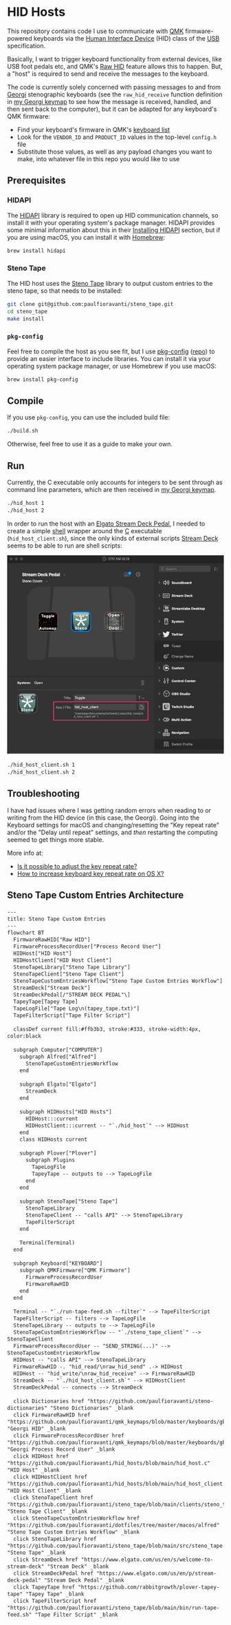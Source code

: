 # HID Hosts

This repository contains code I use to communicate with [QMK][] firmware-powered
keyboards via the [Human Interface Device][] (HID) class of the [USB][]
specification.

Basically, I want to trigger keyboard functionality from external devices, like
USB foot pedals etc, and QMK's [Raw HID][] feature allows this to happen. But, a
"host" is required to send and receive the messages to the keyboard.

The code is currently solely concerned with passing messages to and from
[Georgi][] stenographic keyboards (see the `raw_hid_receive` function definition
in [my Georgi keymap][] to see how the message is received, handled, and then
sent back to the computer), but it can be adapted for any keyboard's QMK
firmware:

- Find your keyboard's firmware in QMK's [keyboard list][]
- Look for the `VENDOR_ID` and `PRODUCT_ID` values in the top-level `config.h`
  file
- Substitute those values, as well as any payload changes you want to make, into
  whatever file in this repo you would like to use

## Prerequisites

### HIDAPI

The [HIDAPI][] library is required to open up HID communication channels, so
install it with your operating system's package manager. HIDAPI provides some
minimal information about this in their [Installing HIDAPI][] section, but if
you are using macOS, you can install it with [Homebrew][]:

```sh
brew install hidapi
```

### Steno Tape

The HID host uses the [Steno Tape][] library to output custom entries to the
steno tape, so that needs to be installed:

```sh
git clone git@github.com:paulfioravanti/steno_tape.git
cd steno_tape
make install
```

### `pkg-config`

Feel free to compile the host as you see fit, but I use [pkg-config][]
([repo][pkg-config repo]) to provide an easier interface to include libraries.
You can install it via your operating system package manager, or use Homebrew if
you use macOS:

```sh
brew install pkg-config
```

## Compile

If you use `pkg-config`, you can use the included build file:

```sh
./build.sh
```

Otherwise, feel free to use it as a guide to make your own.

## Run

Currently, the C executable only accounts for integers to be sent through as
command line parameters, which are then received in [my Georgi keymap][].

```sh
./hid_host 1
./hid_host 2
```

In order to run the host with an [Elgato Stream Deck Pedal][], I needed to
create a simple [shell][] wrapper around the [C][] executable
(`hid_host_client.sh`), since the only kinds of external scripts [Stream Deck][]
seems to be able to run are shell scripts:

![Stream Deck Doom Typist config][Stream Deck Doom Typist config image url]

```sh
./hid_host_client.sh 1
./hid_host_client.sh 2
```

## Troubleshooting

I have had issues where I was getting random errors when reading to or writing
from the HID device (in this case, the Georgi). Going into the Keyboard
settings for macOS and changing/resetting the "Key repeat rate" and/or the
"Delay until repeat" settings, and _then_ restarting the computing seemed to get
things more stable.

More info at:

- [Is it possible to adjust the key repeat rate?][]
- [How to increase keyboard key repeat rate on OS X?][]

## Steno Tape Custom Entries Architecture

```mermaid
---
title: Steno Tape Custom Entries
---
flowchart BT
  FirmwareRawHID["Raw HID"]
  FirmwareProcessRecordUser["Process Record User"]
  HIDHost["HID Host"]
  HIDHostClient["HID Host Client"]
  StenoTapeLibrary["Steno Tape Library"]
  StenoTapeClient["Steno Tape Client"]
  StenoTapeCustomEntriesWorkflow["Steno Tape Custom Entries Workflow"]
  StreamDeck["Stream Deck"]
  StreamDeckPedal[/"STREAM DECK PEDAL"\]
  TapeyTape[Tapey Tape]
  TapeLogFile["Tape Log\n(tapey_tape.txt)"]
  TapeFilterScript["Tape Filter Script"]

  classDef current fill:#ffb3b3, stroke:#333, stroke-width:4px, color:black

  subgraph Computer["COMPUTER"]
    subgraph Alfred["Alfred"]
      StenoTapeCustomEntriesWorkflow
    end

    subgraph Elgato["Elgato"]
      StreamDeck
    end

    subgraph HIDHosts["HID Hosts"]
      HIDHost:::current
      HIDHostClient:::current -- "`./hid_host`" --> HIDHost
    end
    class HIDHosts current

    subgraph Plover["Plover"]
      subgraph Plugins
        TapeLogFile
        TapeyTape -- outputs to --> TapeLogFile
      end
    end

    subgraph StenoTape["Steno Tape"]
      StenoTapeLibrary
      StenoTapeClient -- "calls API" --> StenoTapeLibrary
      TapeFilterScript
    end

    Terminal(Terminal)
  end

  subgraph Keyboard["KEYBOARD"]
    subgraph QMKFirmware["QMK Firmware"]
      FirmwareProcessRecordUser
      FirmwareRawHID
    end
  end

  Terminal -- "`./run-tape-feed.sh --filter`" --> TapeFilterScript
  TapeFilterScript -- filters --> TapeLogFile
  StenoTapeLibrary -- outputs to --> TapeLogFile
  StenoTapeCustomEntriesWorkflow -- "`./steno_tape_client`" --> StenoTapeClient
  FirmwareProcessRecordUser -- "SEND_STRING(...)" --> StenoTapeCustomEntriesWorkflow
  HIDHost -- "calls API" --> StenoTapeLibrary
  FirmwareRawHID -. "hid_read/\nraw_hid_send" .-> HIDHost
  HIDHost -- "hid_write/\nraw_hid_receive" --> FirmwareRawHID
  StreamDeck -- "`./hid_host_client.sh`" --> HIDHostClient
  StreamDeckPedal -- connects --> StreamDeck

  click Dictionaries href "https://github.com/paulfioravanti/steno-dictionaries" "Steno Dictionaries" _blank
  click FirmwareRawHID href "https://github.com/paulfioravanti/qmk_keymaps/blob/master/keyboards/gboards/georgi/keymaps/paulfioravanti/user/hid.c" "Georgi HID" _blank
  click FirmwareProcessRecordUser href "https://github.com/paulfioravanti/qmk_keymaps/blob/master/keyboards/gboards/georgi/keymaps/paulfioravanti/user/process_record_user.c" "Georgi Process Record User" _blank
  click HIDHost href "https://github.com/paulfioravanti/hid_hosts/blob/main/hid_host.c" "HID Host" _blank
  click HIDHostClient href "https://github.com/paulfioravanti/hid_hosts/blob/main/hid_host_client.sh" "HID Host Client" _blank
  click StenoTapeClient href "https://github.com/paulfioravanti/steno_tape/blob/main/clients/steno_tape_client.c" "Steno Tape Client" _blank
  click StenoTapeCustomEntriesWorkflow href "https://github.com/paulfioravanti/dotfiles/tree/master/macos/alfred" "Steno Tape Custom Entries Workflow" _blank
  click StenoTapeLibrary href "https://github.com/paulfioravanti/steno_tape/blob/main/src/steno_tape.c" "Steno Tape" _blank
  click StreamDeck href "https://www.elgato.com/us/en/s/welcome-to-stream-deck" "Stream Deck" _blank
  click StreamDeckPedal href "https://www.elgato.com/us/en/p/stream-deck-pedal" "Stream Deck Pedal" _blank
  click TapeyTape href "https://github.com/rabbitgrowth/plover-tapey-tape" "Tapey Tape" _blank
  click TapeFilterScript href "https://github.com/paulfioravanti/steno_tape/blob/main/bin/run-tape-feed.sh" "Tape Filter Script" _blank
```

[C]: https://en.wikipedia.org/wiki/C_(programming_language)
[Elgato Stream Deck Pedal]: https://www.elgato.com/us/en/p/stream-deck-pedal
[Georgi]: https://www.gboards.ca/product/georgi
[HIDAPI]: https://github.com/libusb/hidapi
[Homebrew]: https://brew.sh/
[How to increase keyboard key repeat rate on OS X?]: https://apple.stackexchange.com/questions/10467/how-to-increase-keyboard-key-repeat-rate-on-os-x
[Human Interface Device]: https://en.wikipedia.org/wiki/USB_human_interface_device_class
[Installing HIDAPI]: https://github.com/libusb/hidapi#installing-hidapi
[Is it possible to adjust the key repeat rate?]: https://karabiner-elements.pqrs.org/docs/help/how-to/key-repeat/
[keyboard list]: https://github.com/qmk/qmk_firmware/tree/master/keyboards
[my Georgi keymap]: https://github.com/paulfioravanti/qmk_keymaps/blob/master/keyboards/gboards/georgi/keymaps/paulfioravanti/user/hid.c
[pkg-config]: https://en.wikipedia.org/wiki/Pkg-config
[pkg-config repo]: https://gitlab.freedesktop.org/pkg-config/pkg-config
[QMK]: https://qmk.fm/
[Raw HID]: https://docs.qmk.fm/#/feature_rawhid
[shell]: https://en.wikipedia.org/wiki/Shell_script
[Steno Tape]: https://github.com/paulfioravanti/steno_tape
[Stream Deck]: https://www.elgato.com/us/en/s/welcome-to-stream-deck
[Stream Deck Doom Typist config image url]: ./assets/stream-deck-doom-typist.jpg
[USB]: https://en.wikipedia.org/wiki/USB
